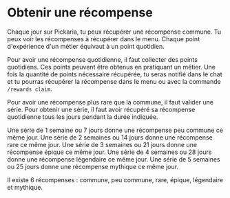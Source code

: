 # Obtenir une récompense
Chaque jour sur Pickaria, tu peux récupérer une récompense commune. Tu peux voir les récompenses à récupérer dans le menu.
Chaque point d'expérience d'un métier équivaut à un point quotidien.

Pour avoir une récompense quotidienne, il faut collecter des points quotidiens. Ces points peuvent être obtenus en pratiquant un métier.
Une fois la quantité de points nécessaire récupérée, tu seras notifié dans le chat et tu pourras récupérer la récompense dans le menu ou avec la commande `/rewards claim`.

Pour avoir une récompense plus rare que la commune, il faut valider une série.
Pour obtenir une série, il faut avoir récupéré sa récompense quotidienne tous les jours pendant la durée indiquée.

Une série de 1 semaine ou 7 jours donne une récompense peu commune ce même jour.
Une série de 2 semaines ou 14 jours donne une récompense rare ce même jour.
Une série de 3 semaines ou 21 jours donne une récompense épique ce même jour.
Une série de 4 semaines ou 28 jours donne une récompense légendaire ce même jour.
Une série de 5 semaines ou 25 jours donne une récompense mythique ce même jour.

Il existe 6 récompenses : commune, peu commune, rare, épique, légendaire et mythique.
